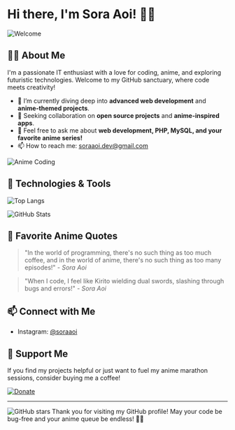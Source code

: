 # Hi there, I'm Sora Aoi! 🌸👋

![Welcome](https://user-images.githubusercontent.com/20955511/199138068-0a7b7b75-a024-4f00-803f-30a19c5d1b2d.gif)

## 👨‍💻 About Me

I'm a passionate IT enthusiast with a love for coding, anime, and exploring futuristic technologies. Welcome to my GitHub sanctuary, where code meets creativity!

- 🌱 I’m currently diving deep into **advanced web development** and **anime-themed projects**.
- 👯 Seeking collaboration on **open source projects** and **anime-inspired apps**.
- 💬 Feel free to ask me about **web development, PHP, MySQL, and your favorite anime series!**
- 📫 How to reach me: [soraaoi.dev@gmail.com](mailto:soraaoi.dev@gmail.com)

![Anime Coding](https://media.giphy.com/media/L1R1tvI9svkIWwpVYr/giphy.gif)

## 🔧 Technologies & Tools

![Top Langs](https://github-readme-stats.vercel.app/api/top-langs/?username=soraaoi&layout=compact&theme=tokyonight)

![GitHub Stats](https://github-readme-stats.vercel.app/api?username=soraaoi&show_icons=true&theme=tokyonight)

## 🖤 Favorite Anime Quotes

> "In the world of programming, there's no such thing as too much coffee, and in the world of anime, there's no such thing as too many episodes!" - *Sora Aoi*

> "When I code, I feel like Kirito wielding dual swords, slashing through bugs and errors!" - *Sora Aoi*

## 📫 Connect with Me
- Instagram: [@soraaoi](https://instagram.com/mcisreal)

## 💖 Support Me

If you find my projects helpful or just want to fuel my anime marathon sessions, consider buying me a coffee!

[![Donate](https://img.shields.io/badge/Donate-PayPal-green.svg)](https://www.paypal.me/your-paypal-id)

---
![GitHub stars](https://img.shields.io/github/stars/kirabianr/kirabian?style=social)
Thank you for visiting my GitHub profile! May your code be bug-free and your anime queue be endless! 👨‍💻
